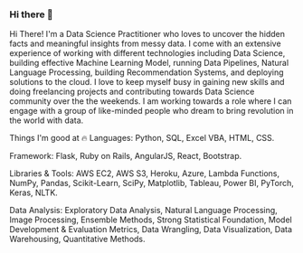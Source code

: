 ### Hi there 👋

Hi There! I'm a Data Science Practitioner who loves to uncover the hidden facts and meaningful insights from messy data. I come with an extensive experience of working with different technologies including Data Science, building effective Machine Learning Model, running Data Pipelines, Natural Language Processing, building Recommendation Systems, and deploying solutions to the cloud. I love to keep myself busy in gaining new skills and doing freelancing projects and contributing towards Data Science community over the the weekends. I am working towards a role where I can engage with a group of like-minded people who dream to bring revolution in the world with data.

Things I'm good at 🔥
Languages: Python, SQL, Excel VBA, HTML, CSS.

Framework: Flask, Ruby on Rails, AngularJS, React, Bootstrap.

Libraries & Tools: AWS EC2, AWS S3, Heroku, Azure, Lambda Functions, NumPy, Pandas, Scikit-Learn, SciPy, Matplotlib, Tableau, Power BI, PyTorch, Keras, NLTK.

Data Analysis: Exploratory Data Analysis, Natural Language Processing, Image Processing, Ensemble Methods, Strong Statistical Foundation, Model Development & Evaluation Metrics, Data Wrangling, Data Visualization, Data Warehousing, Quantitative Methods.

<!--
**santnair0599/santnair0599** is a ✨ _special_ ✨ repository because its `README.md` (this file) appears on your GitHub profile.



Here are some ideas to get you started:

- 🔭 I’m currently working on ...
- 🌱 I’m currently learning ...
- 👯 I’m looking to collaborate on ...
- 🤔 I’m looking for help with ...
- 💬 Ask me about ...
- 📫 How to reach me: ...
- 😄 Pronouns: ...
- ⚡ Fun fact: ...
-->
